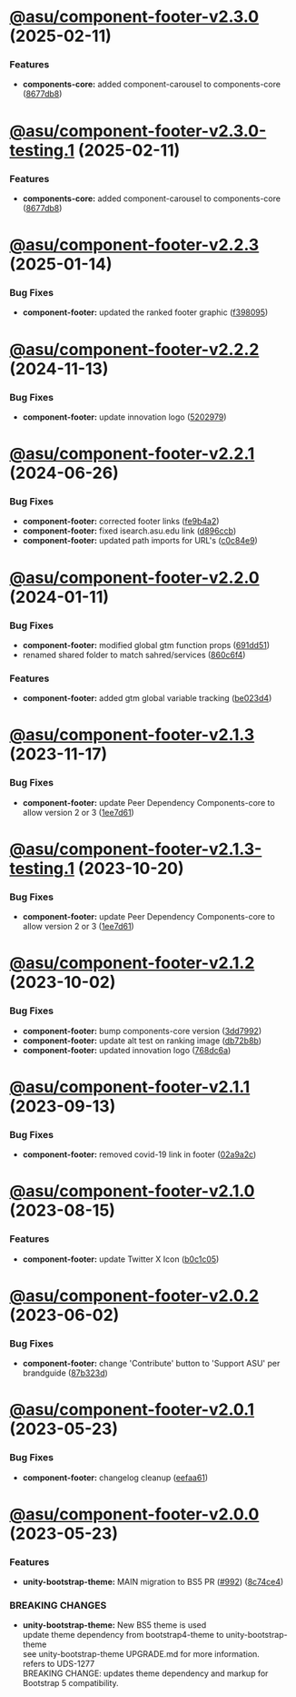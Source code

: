 # [@asu/component-footer-v2.3.0](https://github.com/asu/asu-unity-stack/compare/@asu/component-footer-v2.2.3...@asu/component-footer-v2.3.0) (2025-02-11)


### Features

* **components-core:** added component-carousel to components-core ([8677db8](https://github.com/asu/asu-unity-stack/commit/8677db8f92c15f768c35951fbbd85f254f437de0))

# [@asu/component-footer-v2.3.0-testing.1](https://github.com/asu/asu-unity-stack/compare/@asu/component-footer-v2.2.3...@asu/component-footer-v2.3.0-testing.1) (2025-02-11)


### Features

* **components-core:** added component-carousel to components-core ([8677db8](https://github.com/asu/asu-unity-stack/commit/8677db8f92c15f768c35951fbbd85f254f437de0))

# [@asu/component-footer-v2.2.3](https://github.com/asu/asu-unity-stack/compare/@asu/component-footer-v2.2.2...@asu/component-footer-v2.2.3) (2025-01-14)


### Bug Fixes

* **component-footer:** updated the ranked footer graphic ([f398095](https://github.com/asu/asu-unity-stack/commit/f39809513b98537386f591cbf4ee09288c823907))

# [@asu/component-footer-v2.2.2](https://github.com/asu/asu-unity-stack/compare/@asu/component-footer-v2.2.1...@asu/component-footer-v2.2.2) (2024-11-13)


### Bug Fixes

* **component-footer:** update innovation logo ([5202979](https://github.com/asu/asu-unity-stack/commit/5202979587887a2ef089e4c89f892d83120ee056))

# [@asu/component-footer-v2.2.1](https://github.com/asu/asu-unity-stack/compare/@asu/component-footer-v2.2.0...@asu/component-footer-v2.2.1) (2024-06-26)


### Bug Fixes

* **component-footer:** corrected footer links ([fe9b4a2](https://github.com/asu/asu-unity-stack/commit/fe9b4a24a5ac116c36eb2025fc35285487031f89))
* **component-footer:** fixed isearch.asu.edu link ([d896ccb](https://github.com/asu/asu-unity-stack/commit/d896ccb8bbd805e7a77650b7318f3c4acec3fae8))
* **component-footer:** updated path imports for URL's ([c0c84e9](https://github.com/asu/asu-unity-stack/commit/c0c84e9f5a03edd922b81405a0a96f374639e473))

# [@asu/component-footer-v2.2.0](https://github.com/asu/asu-unity-stack/compare/@asu/component-footer-v2.1.3...@asu/component-footer-v2.2.0) (2024-01-11)


### Bug Fixes

* **component-footer:** modified global gtm function props ([691dd51](https://github.com/asu/asu-unity-stack/commit/691dd5194311c58ed6cc6ca5daf723fc27054eb4))
* renamed shared folder to match sahred/services ([860c6f4](https://github.com/asu/asu-unity-stack/commit/860c6f44d42119956cbaa36d8c9d8798613c76fa))


### Features

* **component-footer:** added gtm global variable tracking ([be023d4](https://github.com/asu/asu-unity-stack/commit/be023d4c51e16a614f5a5965bb21dc1bc3f0efb0))

# [@asu/component-footer-v2.1.3](https://github.com/asu/asu-unity-stack/compare/@asu/component-footer-v2.1.2...@asu/component-footer-v2.1.3) (2023-11-17)


### Bug Fixes

* **component-footer:** update Peer Dependency Components-core to allow version 2 or 3 ([1ee7d61](https://github.com/asu/asu-unity-stack/commit/1ee7d618609c93d882ef832b901486f54e73d6e7))

# [@asu/component-footer-v2.1.3-testing.1](https://github.com/asu/asu-unity-stack/compare/@asu/component-footer-v2.1.2...@asu/component-footer-v2.1.3-testing.1) (2023-10-20)


### Bug Fixes

* **component-footer:** update Peer Dependency Components-core to allow version 2 or 3 ([1ee7d61](https://github.com/asu/asu-unity-stack/commit/1ee7d618609c93d882ef832b901486f54e73d6e7))

# [@asu/component-footer-v2.1.2](https://github.com/asu/asu-unity-stack/compare/@asu/component-footer-v2.1.1...@asu/component-footer-v2.1.2) (2023-10-02)


### Bug Fixes

* **component-footer:** bump components-core version ([3dd7992](https://github.com/asu/asu-unity-stack/commit/3dd79920239e48e59d7c0f044f417ffdfec6fb80))
* **component-footer:** update alt test on ranking image ([db72b8b](https://github.com/asu/asu-unity-stack/commit/db72b8b2959bef85d414d99a1a4eed6a1044b79f))
* **component-footer:** updated innovation logo ([768dc6a](https://github.com/asu/asu-unity-stack/commit/768dc6a18334ea95f5e7a7a8d5d088bed7352ca7))

# [@asu/component-footer-v2.1.1](https://github.com/asu/asu-unity-stack/compare/@asu/component-footer-v2.1.0...@asu/component-footer-v2.1.1) (2023-09-13)


### Bug Fixes

* **component-footer:** removed covid-19 link in footer ([02a9a2c](https://github.com/asu/asu-unity-stack/commit/02a9a2c6edd745ab3787f7c4945f5f698e6460cd))

# [@asu/component-footer-v2.1.0](https://github.com/asu/asu-unity-stack/compare/@asu/component-footer-v2.0.2...@asu/component-footer-v2.1.0) (2023-08-15)


### Features

* **component-footer:** update Twitter X Icon ([b0c1c05](https://github.com/asu/asu-unity-stack/commit/b0c1c051cff01a4a42a7e1bedcc9e7e0d363a68e))

# [@asu/component-footer-v2.0.2](https://github.com/asu/asu-unity-stack/compare/@asu/component-footer-v2.0.1...@asu/component-footer-v2.0.2) (2023-06-02)


### Bug Fixes

* **component-footer:** change 'Contribute' button to 'Support ASU' per brandguide ([87b323d](https://github.com/asu/asu-unity-stack/commit/87b323df73cd5a440cbd037f7be6d74f148fe0b7))

# [@asu/component-footer-v2.0.1](https://github.com/asu/asu-unity-stack/compare/@asu/component-footer-v2.0.0...@asu/component-footer-v2.0.1) (2023-05-23)


### Bug Fixes

* **component-footer:** changelog cleanup ([eefaa61](https://github.com/asu/asu-unity-stack/commit/eefaa614df8b8c48986445d4981a05531c75cfaa))

# [@asu/component-footer-v2.0.0](https://github.com/asu/asu-unity-stack/compare/@asu/component-footer-v1.2.2...@asu/component-footer-v2.0.0) (2023-05-23)


### Features

* **unity-bootstrap-theme:** MAIN migration to BS5 PR ([#992](https://github.com/asu/asu-unity-stack/issues/992)) ([8c74ce4](https://github.com/asu/asu-unity-stack/commit/8c74ce4dc65278839b207b9ae895ea76e8e2195d))


### BREAKING CHANGES

* **unity-bootstrap-theme:** New BS5 theme is used<br>
update theme dependency from bootstrap4-theme to unity-bootstrap-theme<br>
see unity-bootstrap-theme UPGRADE.md for more information.<br>
refers to UDS-1277<br>
BREAKING CHANGE: updates theme dependency and markup for Bootstrap 5 compatibility.
